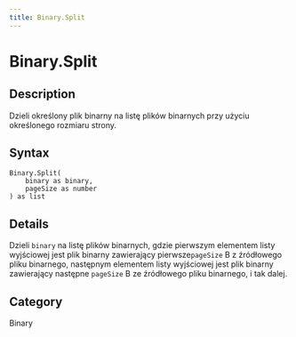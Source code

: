 ```yaml
---
title: Binary.Split
---
```


# Binary.Split


## Description

Dzieli określony plik binarny na listę plików binarnych przy użyciu określonego rozmiaru strony.


## Syntax

```powerquery
Binary.Split(
    binary as binary,
    pageSize as number
) as list
```


## Details

Dzieli <code>binary</code> na listę plików binarnych, gdzie pierwszym elementem listy wyjściowej jest plik binarny zawierający pierwsze<code>pageSize</code> B z     źródłowego pliku binarnego, następnym elementem listy wyjściowej jest plik binarny zawierający następne <code>pageSize</code> B ze źródłowego pliku binarnego, i tak dalej.



## Category
Binary
